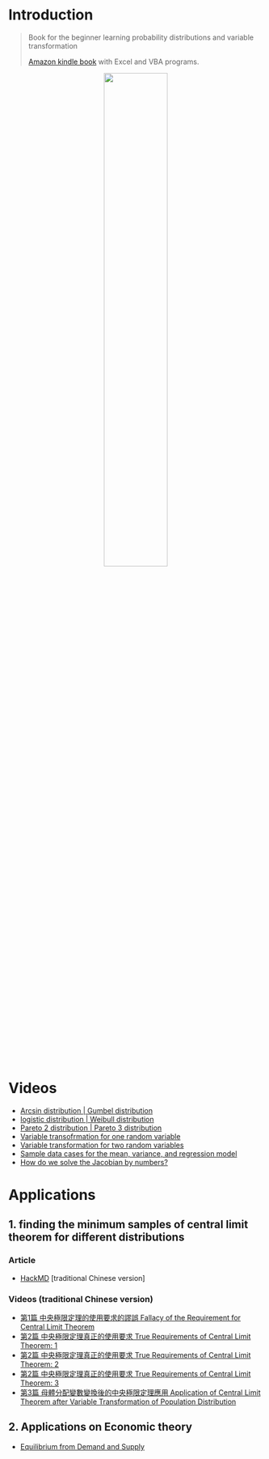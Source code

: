 # Introduction

> Book for the beginner learning probability distributions and variable transformation
> 
> [Amazon kindle book](https://www.amazon.com/dp/B09PFFN622/?language=en_US&currency=USD) with Excel and VBA programs.

<div align=center><img src="https://i1.rgstatic.net/publication/358078836_Excel_calculating_the_probability_distribution_simulated_data/links/6231db204ba65b248134c7bb/largepreview.png" width="50%"></div>

# Videos

- [Arcsin distribution | Gumbel distribution](https://www.facebook.com/prsimulated2022/videos/366476535444951)
- [logistic distribution | Weibull distribution](https://www.facebook.com/prsimulated2022/videos/545111753629598/)
- [Pareto 2 distribution | Pareto 3 distribution](https://www.facebook.com/prsimulated2022/videos/409723337825030/)
- [Variable transofrmation for one random variable](https://www.facebook.com/prsimulated2022/videos/508518637602420/)
- [Variable transformation for two random variables](https://www.facebook.com/prsimulated2022/videos/705283067470764/)
- [Sample data cases for the mean, variance, and regression model](https://www.facebook.com/prsimulated2022/videos/526020992386794/)
- [How do we solve the Jacobian by numbers?](https://www.facebook.com/prsimulated2022/videos/1103363770248827/)


# Applications

## 1. finding the minimum samples of central limit theorem for different distributions

### Article

- [HackMD](https://hackmd.io/@meiyulee/CLT0001) [traditional Chinese version]

### Videos (traditional Chinese version)

- [第1篇 中央極限定理的使用要求的謬誤 Fallacy of the Requirement for Central Limit Theorem](https://www.facebook.com/prsimulated2022/videos/300647588909409) 
- [第2篇 中央極限定理真正的使用要求 True Requirements of Central Limit Theorem: 1](https://www.facebook.com/prsimulated2022/videos/539093501153343/)
- [第2篇 中央極限定理真正的使用要求 True Requirements of Central Limit Theorem: 2](https://www.facebook.com/prsimulated2022/videos/676865973573545)
- [第2篇 中央極限定理真正的使用要求 True Requirements of Central Limit Theorem: 3](https://www.facebook.com/prsimulated2022/videos/5748340715181554)
- [第3篇 母體分配變數變換後的中央極限定理應用 Application of Central Limit Theorem after Variable Transformation of Population Distribution](https://www.facebook.com/prsimulated2022/videos/417029340425741/)

## 2. Applications on Economic theory

- [Equilibrium from Demand and Supply](https://www.facebook.com/prsimulated2022/videos/417529529932649/)




